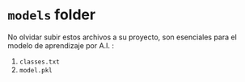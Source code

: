 # `models` folder
No olvidar subir estos archivos a su proyecto, son esenciales para el modelo de aprendizaje por A.I. :
1.  `classes.txt`
2.  `model.pkl`

